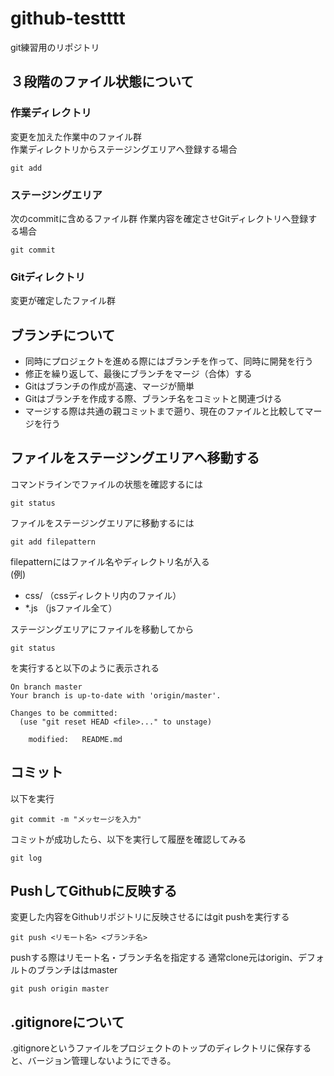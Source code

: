 # github-testttt
git練習用のリポジトリ

## ３段階のファイル状態について
### 作業ディレクトリ
変更を加えた作業中のファイル群  
作業ディレクトリからステージングエリアへ登録する場合  
```
git add
```

### ステージングエリア
次のcommitに含めるファイル群
作業内容を確定させGitディレクトリへ登録する場合  
```
git commit
```

### Gitディレクトリ
変更が確定したファイル群

## ブランチについて
* 同時にプロジェクトを進める際にはブランチを作って、同時に開発を行う  
* 修正を繰り返して、最後にブランチをマージ（合体）する  
* Gitはブランチの作成が高速、マージが簡単  
* Gitはブランチを作成する際、ブランチ名をコミットと関連づける
* マージする際は共通の親コミットまで遡り、現在のファイルと比較してマージを行う


## ファイルをステージングエリアへ移動する
コマンドラインでファイルの状態を確認するには
```
git status
```

ファイルをステージングエリアに移動するには
```
git add filepattern
```

filepatternにはファイル名やディレクトリ名が入る  
(例)

* css/ （cssディレクトリ内のファイル）  
* *.js （jsファイル全て）

ステージングエリアにファイルを移動してから
```
git status
```
を実行すると以下のように表示される

```
On branch master
Your branch is up-to-date with 'origin/master'.

Changes to be committed:
  (use "git reset HEAD <file>..." to unstage)

	modified:   README.md
```

## コミット
以下を実行
```
git commit -m "メッセージを入力"
```

コミットが成功したら、以下を実行して履歴を確認してみる
```
git log
```

## PushしてGithubに反映する
変更した内容をGithubリポジトリに反映させるにはgit pushを実行する
```
git push <リモート名> <ブランチ名>
```

pushする際はリモート名・ブランチ名を指定する
通常clone元はorigin、デフォルトのブランチははmaster
```
git push origin master
```

## .gitignoreについて
.gitignoreというファイルをプロジェクトのトップのディレクトリに保存すると、バージョン管理しないようにできる。
